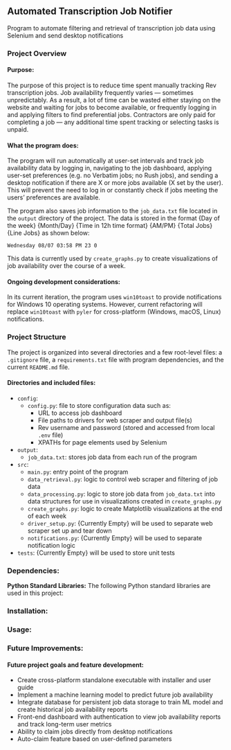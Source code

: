 ## Automated Transcription Job Notifier
Program to automate filtering and retrieval of transcription job data using Selenium and send desktop notifications 


### Project Overview

#### Purpose:
The purpose of this project is to reduce time spent manually tracking Rev transcription jobs. Job availability 
frequently varies — sometimes unpredictably. As a result, a lot of time can be wasted either staying on the website 
and waiting for jobs to become available, or frequently logging in and applying filters to find preferential jobs. 
Contractors are only paid for completing a job — any additional time spent tracking or selecting tasks is unpaid.

#### What the program does:
The program will run automatically at user-set intervals and track job availability data by logging in, navigating 
to the job dashboard, applying user-set preferences (e.g. no Verbatim jobs; no Rush jobs), and sending a desktop 
notification if there are X or more jobs available (X set by the user). This will prevent the need to log in or 
constantly check if jobs meeting the users’ preferences are available. 

The program also saves job information to the `job_data.txt` file located in the `output` directory of the project. 
The data is stored in the format {Day of the week} {Month/Day} {Time in 12h time format} {AM/PM} {Total Jobs} 
{Line Jobs} as shown below:

```
Wednesday 08/07 03:58 PM 23 0
```

This data is currently used by `create_graphs.py` to create visualizations of job availability over the course of a week.

#### Ongoing development considerations:
In its current iteration, the program uses `win10toast` to provide notifications for Windows 10 operating systems. 
However, current refactoring will replace `win10toast` with `pyler` for cross-platform (Windows, macOS, Linux) 
notifications.

### Project Structure

The project is organized into several directories and a few root-level files: a `.gitignore` file, a `requirements.txt` 
file with program dependencies, and the current `README.md` file.

#### Directories and included files:

- `config`: 
    - `config.py`: file to store configuration data such as:
      - URL to access job dashboard
      - File paths to drivers for web scraper and output file(s)
      - Rev username and password (stored and accessed from local `.env` file)
      - XPATHs for page elements used by Selenium
- `output`:
    - `job_data.txt`: stores job data from each run of the program
- `src`:
    - `main.py`: entry point of the program
    - `data_retrieval.py`: logic to control web scraper and filtering of job data
    - `data_processing.py`: logic to store job data from `job_data.txt` into data structures for use in visualizations 
created in `create_graphs.py`
    - `create_graphs.py`: logic to create Matplotlib visualizations at the end of each week
    - `driver_setup.py`: {Currently Empty} will be used to separate web scraper set up and tear down
    - `notifications.py`: {Currently Empty} will be used to separate notification logic
- `tests`: {Currently Empty} will be used to store unit tests

### Dependencies:

**Python Standard Libraries:** The following Python standard libraries are used in this project:

### Installation:

### Usage:

### Future Improvements: 

#### Future project goals and feature development:
  - Create cross-platform standalone executable with installer and user guide
  - Implement a machine learning model to predict future job availability
  - Integrate database for persistent job data storage to train ML model and create historical job availability reports
  - Front-end dashboard with authentication to view job availability reports and track long-term user metrics
  - Ability to claim jobs directly from desktop notifications
  - Auto-claim feature based on user-defined parameters
